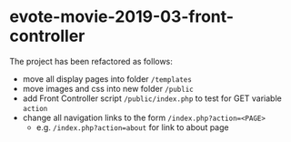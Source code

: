 # evote-movie-2019-03-front-controller

The project has been refactored as follows:

- move all display pages into folder `/templates`
- move images and css into new folder `/public`
- add Front Controller script `/public/index.php` to test for GET variable `action`
- change all navigation links to the form `/index.php?action=<PAGE>`
    - e.g. `/index.php?action=about` for link to about page
   
   
